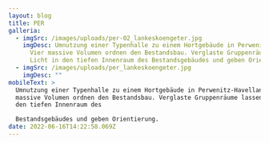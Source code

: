 ```yaml
---
layout: blog
title: PER
galleria:
  - imgSrc: /images/uploads/per-02_lankeskoengeter.jpg
    imgDesc: Umnutzung einer Typenhalle zu einem Hortgebäude in Perwenitz-Havelland.
      Vier massive Volumen ordnen den Bestandsbau. Verglaste Gruppenräume lassen
      Licht in den tiefen Innenraum des Bestandsgebäudes und geben Orientierung.
  - imgSrc: /images/uploads/per_lankeskoengeter.jpg
    imgDesc: ""
mobileText: >
  Umnutzung einer Typenhalle zu einem Hortgebäude in Perwenitz-Havelland. Vier
  massive Volumen ordnen den Bestandsbau. Verglaste Gruppenräume lassen Licht in
  den tiefen Innenraum des

  Bestandsgebäudes und geben Orientierung.
date: 2022-06-16T14:22:58.069Z
---
```

